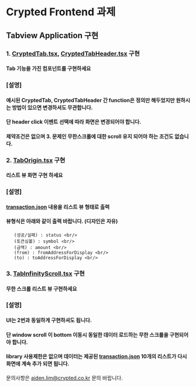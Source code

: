 # Crypted Frontend 과제

## Tabview Application 구현

### 1. [CryptedTab.tsx](src%2Fcomponent%2Ftab%2FCryptedTab.tsx), [CryptedTabHeader.tsx](src%2Fcomponent%2Ftab%2FCryptedTabHeader.tsx) 구현
#### Tab 기능을 가진 컴포넌트를 구현하세요
### [설명]
#### 예시된 CryptedTab, CryptedTabHeader 간 function은 정의만 해두었지만 원하시는 방법이 있으면 변경하셔도 무관합니다.
#### 단 header click 이벤트 선택에 따라 화면은 변경되어야 합니다.
#### 제약조건은 없으며 3. 문제인 무한스크롤에 대한 scroll 유지 되어야 하는 조건도 없습니다.

### 2. [TabOrigin.tsx](src%2Fcomponent%2Ftab%2FTabOrigin.tsx) 구현
#### 리스트 뷰 화면 구현 하세요
### [설명]
#### [transaction.json](src%2Fdata%2Ftransaction.json) 내용을 리스트 뷰 형태로 출력
#### 뷰형식은 아래와 같이 출력 바랍니다. (디자인은 자유)
```
   (성공/실패) : status <br/>
   (토큰심볼) : symbol <br/>
   (금액) : amount <br/>
   (from) : fromAddressForDisplay <br/>
   (to) : toAddressForDisplay <br/>
```

### 3. [TabInfinityScroll.tsx](src%2Fcomponent%2Ftab%2FTabInfinityScroll.tsx) 구현
#### 무한 스크롤 리스트 뷰 구현하세요
### [설명]
#### UI는 2번과 동일하게 구현하셔도 됩니다. 
#### 단 window scroll 이 bottom 이동시 동일한 데이터 로드하는 무한 스크롤을 구현되어야 합니다. 
#### library 사용제한은 없으며 데이터는 제공된 [transaction.json](src%2Fdata%2Ftransaction.json) 10개의 리스트가 다시 화면에 계속 추가 되면 됩니다.

문의사항은 aiden.lim@crypted.co.kr 문의 바랍니다.